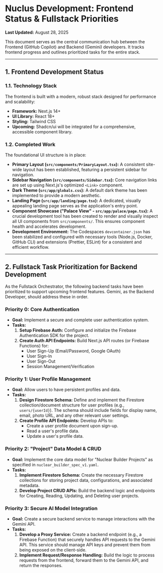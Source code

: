 # Nuclus Development: Frontend Status & Fullstack Priorities

**Last Updated:** August 28, 2025

This document serves as the central communication hub between the Frontend (GitHub Copilot) and Backend (Gemini) developers. It tracks frontend progress and outlines prioritized tasks for the entire stack.

---

## 1. Frontend Development Status

### 1.1. Technology Stack

The frontend is built with a modern, robust stack designed for performance and scalability:

- **Framework:** Next.js 14+
- **UI Library:** React 18+
- **Styling:** Tailwind CSS
- **Upcoming:** Shadcn/ui will be integrated for a comprehensive, accessible component library.

### 1.2. Completed Work

The foundational UI structure is in place:

- **Primary Layout (`src/components/PrimaryLayout.tsx`):** A consistent site-wide layout has been established, featuring a persistent sidebar for navigation.
- **Sidebar Navigation (`src/components/Sidebar.tsx`):** Core navigation links are set up using Next.js's optimized `<Link>` component.
- **Dark Theme (`src/app/globals.css`):** A default dark theme has been implemented to provide a modern aesthetic.
- **Landing Page (`src/app/landing/page.tsx`):** A dedicated, visually appealing landing page serves as the application's entry point.
- **Component Showcase ("Palace View" - `src/app/palace/page.tsx`):** A crucial development tool has been created to render and visually inspect all UI components from `src/components/`. This ensures component health and accelerates development.
- **Development Environment:** The Codespaces `devcontainer.json` has been stabilized and configured with necessary tools (Node.js, Docker, GitHub CLI) and extensions (Prettier, ESLint) for a consistent and efficient workflow.

---

## 2. Fullstack Task Prioritization for Backend Development

As the Fullstack Orchestrator, the following backend tasks have been prioritized to support upcoming frontend features. Gemini, as the Backend Developer, should address these in order.

### **Priority 0: Core Authentication**

- **Goal:** Implement a secure and complete user authentication system.
- **Tasks:**
  1.  **Setup Firebase Auth:** Configure and initialize the Firebase Authentication SDK for the project.
  2.  **Create Auth API Endpoints:** Build Next.js API routes (or Firebase Functions) for:
      - User Sign-Up (Email/Password, Google OAuth)
      - User Sign-In
      - User Sign-Out
      - Session Management/Verification

### **Priority 1: User Profile Management**

- **Goal:** Allow users to have persistent profiles and data.
- **Tasks:**
  1.  **Design Firestore Schema:** Define and implement the Firestore collection/document structure for user profiles (e.g., `users/{userId}`). The schema should include fields for display name, email, photo URL, and any other relevant user settings.
  2.  **Create Profile API Endpoints:** Develop APIs to:
      - Create a user profile document upon sign-up.
      - Read a user's profile data.
      - Update a user's profile data.

### **Priority 2: "Project" Data Model & CRUD**

- **Goal:** Implement the core data model for "Nuclear Builder Projects" as specified in `nuclear_builder_spec_v1.yaml`.
- **Tasks:**
  1.  **Implement Firestore Schema:** Create the necessary Firestore collections for storing project data, configurations, and associated metadata.
  2.  **Develop Project CRUD APIs:** Build the backend logic and endpoints for Creating, Reading, Updating, and Deleting user projects.

### **Priority 3: Secure AI Model Integration**

- **Goal:** Create a secure backend service to manage interactions with the Gemini API.
- **Tasks:**
  1.  **Develop a Proxy Service:** Create a backend endpoint (e.g., a Firebase Function) that securely handles API requests to the Gemini API. This service should manage API keys and prevent them from being exposed on the client-side.
  2.  **Implement Request/Response Handling:** Build the logic to process requests from the frontend, forward them to the Gemini API, and return the responses.
